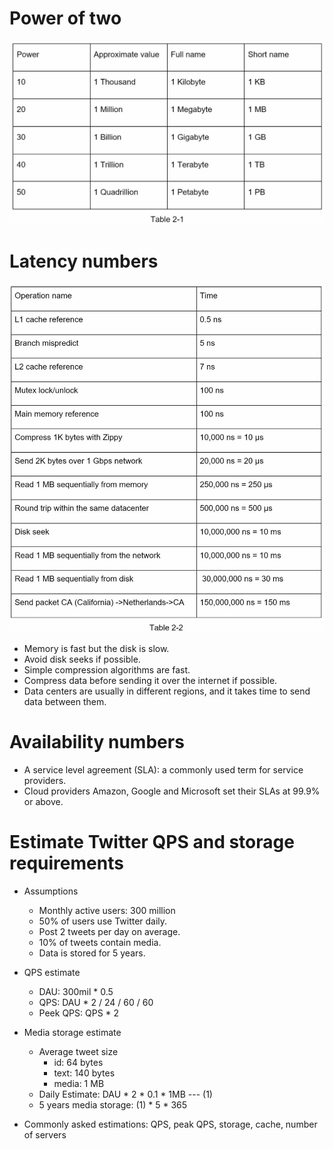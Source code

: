 # Power of two

![pow.png](images_wsc/pow.png)

# Latency numbers

![latency.png](images_wsc/latency.png)

- Memory is fast but the disk is slow.
- Avoid disk seeks if possible.
- Simple compression algorithms are fast.
- Compress data before sending it over the internet if possible.
- Data centers are usually in different regions, and it takes time to send data between them.

# Availability numbers

- A service level agreement (SLA): a commonly used term for service providers.
- Cloud providers Amazon, Google and Microsoft set their SLAs at 99.9% or above.

# Estimate Twitter QPS and storage requirements

- Assumptions
  - Monthly active users: 300 million
  - 50% of users use Twitter daily.
  - Post 2 tweets per day on average.
  - 10% of tweets contain media.
  - Data is stored for 5 years.

- QPS estimate
  - DAU: 300mil * 0.5 
  - QPS: DAU * 2 / 24 / 60 / 60 
  - Peek QPS: QPS * 2

- Media storage estimate
  - Average tweet size
    - id: 64 bytes
    - text: 140 bytes
    - media: 1 MB
  - Daily Estimate: DAU * 2 * 0.1 * 1MB --- (1)
  - 5 years media storage: (1) * 5 * 365

- Commonly asked estimations: QPS, peak QPS, storage, cache, number of servers

